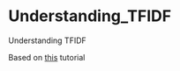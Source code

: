 # Understanding_TFIDF
Understanding TFIDF

Based on [this](https://www.youtube.com/watch?v=hXNbFNCgPfY) tutorial

